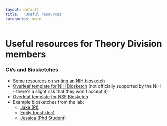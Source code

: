 ```yaml
---
layout: default
title:  "Useful resources"
categories: main
---
```


# Useful resources for Theory Division members

### CVs and Biosketches

- [Some resources on writing an NIH biosketch](https://docs.google.com/document/d/1cB2tVWwOpgUHPq15IIKAu7xuZj6FMBvbmtdRKKQxJZY)
- [Overleaf template for NIH Biosketch](https://www.overleaf.com/latex/templates/nih-biosketch-template/mtbcvhcmfpmw) (not officially supported by the NIH - there's a slight risk that they won't accept it)
- [Overleaf template for NSF Biosketch](https://www.overleaf.com/latex/templates/latex-template-for-nsf-style-biographical-sketch/mqrkmftcmwrq)
- Example biosketches from the lab:
    - [Jake (PI)](assets/Biosketch_SCOTT_2019.pdf)
    - [Emily (post-doc)](assets/biosketch_dolson.pdf)
    - [Jessica (Phd Student)](assets/biosketch_scarborough.pdf)
